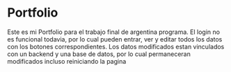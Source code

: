 # Portfolio
Este es mi Portfolio para el trabajo final de argentina programa.
El login no es funcional todavia, por lo cual pueden entrar, ver y editar todos los datos con los botones correspondientes.
Los datos modificados estan vinculados con un backend y una base de datos, por lo cual permaneceran modificados incluso reiniciando la pagina
